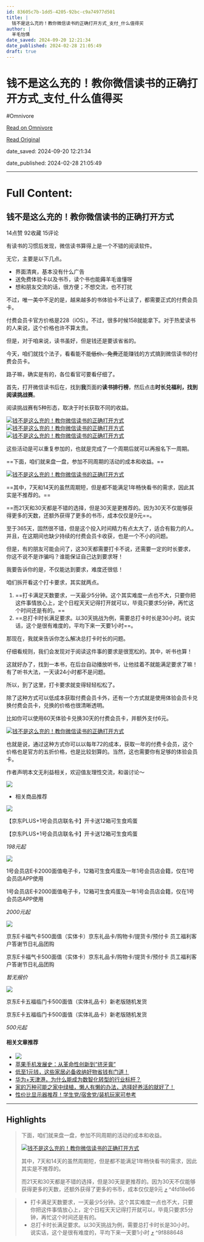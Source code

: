 ```yaml
---
id: 83605c7b-1dd5-4205-92bc-c9a74977d501
title: |
  钱不是这么充的！教你微信读书的正确打开方式_支付_什么值得买
author: |
  羊毛怡情
date_saved: 2024-09-20 12:21:34
date_published: 2024-02-28 21:05:49
draft: true
---
```


# 钱不是这么充的！教你微信读书的正确打开方式_支付_什么值得买
#Omnivore

[Read on Omnivore](https://omnivore.app/me/-192103d1e2d)

[Read Original](https://post.smzdm.com/p/aeq04lek/)

date_saved: 2024-09-20 12:21:34

date_published: 2024-02-28 21:05:49

--- 

# Full Content: 

##  钱不是这么充的！教你微信读书的正确打开方式 

14点赞 92收藏 15评论 

有读书的习惯后发现，微信读书算得上是一个不错的阅读软件。

无它，主要是以下几点。

* 界面清爽，基本没有什么广告
* 送免费体验卡以及书币，读个书也能薅羊毛谁懂呀
* 想和朋友交流的话，很方便；不想交流，也不打扰

不过，唯一美中不足的是，越来越多的书体验卡不让读了，都需要正式的付费会员卡。

付费会员卡官方价格是228（iOS）。不过，很多时候158就能拿下。对于热爱读书的人来说，这个价格也许不算太贵。

但是，对于咱来说，读书虽好，但是钱还是要该省省的。

今天，咱们就找个法子，看看能不能~~低价、免费~~还能赚钱的方式搞到微信读书的付费会员卡。

路子嘛，确实是有的，各位看官可要看仔细了。

首先，打开微信读书后在，找到**我**页面的**读书排行榜**，然后点击**时长兑福利，**找到**阅读挑战赛**。

阅读挑战赛有5种形态，取决于时长获取不同的收益。

[![钱不是这么充的！教你微信读书的正确打开方式](https://proxy-prod.omnivore-image-cache.app/0x0,sDr3w5K26e7UFQaBa-IzhhHh8bZgUx_fBL5PcbLuzz4s/https://am.zdmimg.com/202402/29/65dfd9b22f2fc1328.png_e1080.jpg)](https://post.smzdm.com/p/aeq04lek/pic%5F2/)[![钱不是这么充的！教你微信读书的正确打开方式](https://proxy-prod.omnivore-image-cache.app/0x0,smKqOCVztvszENFiJx2R2yTzpto-YmHgCKqwuvtguSXE/https://qnam.smzdm.com/202402/29/65dfd9b2b16931328.png_e1080.jpg)](https://post.smzdm.com/p/aeq04lek/pic%5F3/)[![钱不是这么充的！教你微信读书的正确打开方式](https://proxy-prod.omnivore-image-cache.app/0x0,s8NH09ZxwomFuuD5j8oDbWRdS2qfTmynpItm1IWaFOn8/https://qnam.smzdm.com/202402/29/65dfd9b2061e41328.png_e1080.jpg)](https://post.smzdm.com/p/aeq04lek/pic%5F4/)

这些活动是可以重复参加的，也就是完成了一个周期后就可以再报名下一周期。

==下面，咱们就来盘一盘，参加不同周期的活动的成本和收益。==

[![钱不是这么充的！教你微信读书的正确打开方式](https://proxy-prod.omnivore-image-cache.app/0x0,sEGbGRXlWIwaKuAUx_UznskXcAX-wgff_8pbw6IYm5Z0/https://qnam.smzdm.com/202402/29/65dfdba1397914063.png_e1080.jpg)](https://post.smzdm.com/p/aeq04lek/pic%5F5/)

==其中，7天和14天的虽然周期短，但是都不能满足1年畅快看书的需求，因此其实是不推荐的。==

==而21天和30天都是不错的选择，但是30天是更推荐的。因为30天不仅能够获得更多的天数，还额外获得了更多的书币，成本仅仅是9元==。

至于365天，固然很不错，但是这个投入时间精力有点太大了，适合有毅力的人。并且，在这期间也缺少持续的付费会员卡收获，也是一个不小的问题。

但是，有的朋友可能会问了，这30天都需要打卡不说，还需要一定的时长要求，你这不说不是诈骗吗？谁能保证自己达到要求呀！

我要告诉你的是，不仅能达到要求，难度还很低！

咱们拆开看这个打卡要求，其实就两点。

1. ==打卡满足天数要求，一天最少5分钟。这个其实难度一点也不大，只要你把这件事情放心上，定个日程天天记得打开就可以，毕竟只要求5分钟，再忙这个时间还是有的。==
2. ==总打卡时长满足要求。以30天挑战为例，需要总打卡时长是30小时。说实话，这个是很有难度的，平均下来一天要1小时==。

那现在，我就来告诉你怎么解决总打卡时长的问题。

仔细看规则，我们会发现对于阅读这件事的要求是很宽松的。其中，听书也算！

这就好办了，找到一本书，在后台自动播放听书，让他挂着不就能满足要求了嘛！有了听书大法，一天读24小时都不是问题。

所以，到了这里，打卡要求就变得轻轻松松了。

除了这种方式可以低成本获取付费会员卡外，还有一个方式就是使用体验会员卡兑换付费会员卡，兑换的价格也很清晰透明。

比如你可以使用60天体验卡兑换30天的付费会员卡，并额外支付6元。

[![钱不是这么充的！教你微信读书的正确打开方式](https://proxy-prod.omnivore-image-cache.app/0x0,sxaFbSrdWCdRZIMCcf9V7iNpgXldhjYOitLnqfwUEkzo/https://qnam.smzdm.com/202402/29/65dfde8374a672362.jpg_e1080.jpg)](https://post.smzdm.com/p/aeq04lek/pic%5F6/)

也就是说，通过这种方式你可以以每年72的成本，获取一年的付费卡会员，这个价格也是官方的五折价格，也是比较划算的。当然，这也需要你有足够的体验会员卡。

作者声明本文无利益相关，欢迎值友理性交流，和谐讨论～

![](https://proxy-prod.omnivore-image-cache.app/0x0,sy8k-Zk2DV4DwSCB9JtgLuPJ2bATbi4LmuR7EG0cQNW0/https://res.smzdm.com/pc/pc_shequ/dist/img/the-end.png)

* 相关商品推荐

![](https://proxy-prod.omnivore-image-cache.app/0x0,sEEbtAUd0c1SXivl0CwuJ8Nj6ox6KQs1XZIQWiTh5O4Y/https://qny.smzdm.com/202405/31/6659a6a9bc06b2678.jpg_a200.jpg)

【京东PLUS+1号会员店联名卡】开卡送12箱可生食鸡蛋

【京东PLUS+1号会员店联名卡】开卡送12箱可生食鸡蛋

_198元起_

![](https://proxy-prod.omnivore-image-cache.app/0x0,swN5kKd6DJ0KZry9bRchm8Lo1vO5qLt2e3nt5642DVcA/https://qny.smzdm.com/202405/22/664dcd60844778466.jpg_a200.jpg)

1号会员店E卡2000面值电子卡，12箱可生食鸡蛋及一年1号会员店会籍，仅在1号会员店APP使用

1号会员店E卡2000面值电子卡，12箱可生食鸡蛋及一年1号会员店会籍，仅在1号会员店APP使用

_2000元起_

![](https://proxy-prod.omnivore-image-cache.app/0x0,sn22gWaf5KoDc6Krss1CsBLlu_WsE-dHSFXpxgS7EhyU/https://qny.smzdm.com/202308/17/64ddf56bdb6421532.jpg_a200.jpg)

京东E卡福气卡500面值（实体卡）京东礼品卡/购物卡/提货卡/预付卡 员工福利客户答谢节日礼品团购

京东E卡福气卡500面值（实体卡）京东礼品卡/购物卡/提货卡/预付卡 员工福利客户答谢节日礼品团购

_暂无报价_

![](https://proxy-prod.omnivore-image-cache.app/0x0,s7_U-gwgQFODGUxHh9DDoYH8wlFs04txRPmq5wR6GheA/https://qny.smzdm.com/202307/06/64a61a1a06a921974.jpg_a200.jpg)

京东E卡五福临门卡500面值（实体礼品卡）新老版随机发货

京东E卡五福临门卡500面值（实体礼品卡）新老版随机发货

_500元起_

#### 相关文章推荐

* [ ![](https://proxy-prod.omnivore-image-cache.app/0x0,sF9K4xwZqhuewdwFutK3uPt3G2ikiC2ylT-5uxNzSwVA/https://y.zdmimg.com/201908/09/5d4cd9f521dc32929.jpg_a100.jpg) ](https://post.smzdm.com/tag/t8dmqmk)
* [ 苹果手机发展史：从革命性创新到“挤牙膏” ](https://post.smzdm.com/p/a3xdgqp7/)
* [ 低至1元钱，这些家居必备收纳好物省钱有门道！ ](https://post.smzdm.com/p/a6pd3v4n/)
* [ 华为+天津港，为什么能成为数智化转型的行业标杆？ ](https://post.smzdm.com/p/aqqxnog7/)
* [ 家的万种可能之家中绿植，懒人有懒的办法，选择好养活的就好了！ ](https://post.smzdm.com/p/ag54xq4d/)
* [ 性价比显示器推荐！学生党/宿舍党/装机玩家可参考 ](https://post.smzdm.com/p/aeqnkw4k/)

---

## Highlights

> 下面，咱们就来盘一盘，参加不同周期的活动的成本和收益。
> 
> [![钱不是这么充的！教你微信读书的正确打开方式](https://proxy-prod.omnivore-image-cache.app/0x0,sEGbGRXlWIwaKuAUx_UznskXcAX-wgff_8pbw6IYm5Z0/https://qnam.smzdm.com/202402/29/65dfdba1397914063.png_e1080.jpg)](https://post.smzdm.com/p/aeq04lek/pic%5F5/)
> 
> 其中，7天和14天的虽然周期短，但是都不能满足1年畅快看书的需求，因此其实是不推荐的。
> 
> 而21天和30天都是不错的选择，但是30天是更推荐的。因为30天不仅能够获得更多的天数，还额外获得了更多的书币，成本仅仅是9元 [⤴️](https://omnivore.app/me/-192103d1e2d#4fd18e66-85b3-4680-9a69-6ca7d8b0096f)  ^4fd18e66

> * 打卡满足天数要求，一天最少5分钟。这个其实难度一点也不大，只要你把这件事情放心上，定个日程天天记得打开就可以，毕竟只要求5分钟，再忙这个时间还是有的。
> * 总打卡时长满足要求。以30天挑战为例，需要总打卡时长是30小时。说实话，这个是很有难度的，平均下来一天要1小时 [⤴️](https://omnivore.app/me/-192103d1e2d#9f888648-8ec3-4692-a184-58a9e2193b99)  ^9f888648


